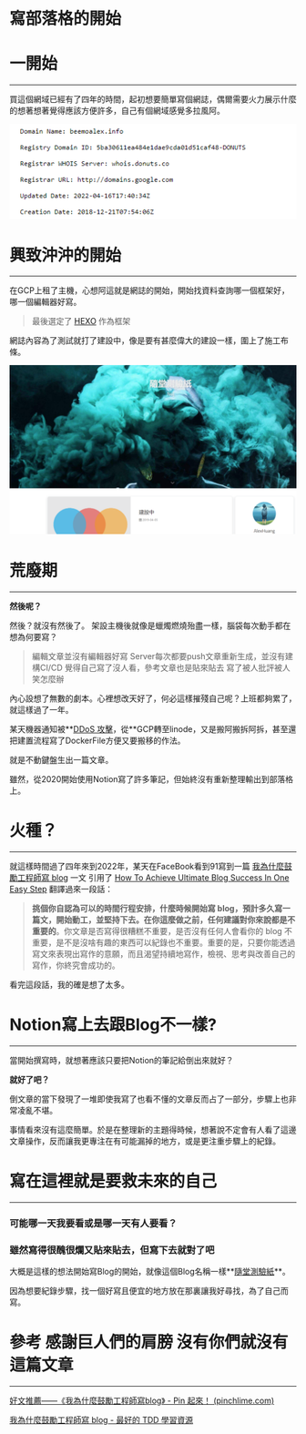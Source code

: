 # 寫部落格的開始

# 一開始

---

買這個網域已經有了四年的時間，起初想要簡單寫個網誌，偶爾需要火力展示什麼的想著想著覺得應該方便許多，自己有個網域感覺多拉風阿。

![Untitled](Untitled.png)

# 興致沖沖的開始

---

在GCP上租了主機，心想阿這就是網誌的開始，開始找資料查詢哪一個框架好，哪一個編輯器好寫。

> 最後選定了 [HEXO](https://hexo.io/zh-tw/) 作為框架
> 

網誌內容為了測試就打了建設中，像是要有甚麼偉大的建設一樣，圍上了施工布條。

![Untitled](Untitled1.png)

# 荒廢期

---

**然後呢？**

然後？就沒有然後了。
架設主機後就像是蠟燭燃燒殆盡一樣，腦袋每次動手都在想為何要寫？

> 編輯文章並沒有編輯器好寫
Server每次都要push文章重新生成，並沒有建構CI/CD
覺得自己寫了沒人看，參考文章也是貼來貼去
寫了被人批評被人笑怎麼辦
> 

內心設想了無數的劇本。心裡想改天好了，何必這樣摧殘自己呢？上班都夠累了，就這樣過了一年。

某天機器通知被**[DDoS 攻擊](https://www.cloudflare.com/zh-tw/learning/ddos/syn-flood-ddos-attack/)，從**GCP轉至linode，又是搬阿搬拆阿拆，甚至還把建置流程寫了DockerFile方便又要搬移的作法。

就是不動鍵盤生出一篇文章。

雖然，從2020開始使用Notion寫了許多筆記，但始終沒有重新整理輸出到部落格上。

# 火種？

---

就這樣時間過了四年來到2022年，某天在FaceBook看到91寫到一篇 [我為什麼鼓勵工程師寫 blog](https://tdd.best/blog/why-engineers-should-keep-blogging/) 一文 引用了 [How To Achieve Ultimate Blog Success In One Easy Step](https://blog.codinghorror.com/how-to-achieve-ultimate-blog-success-in-one-easy-step/) 翻譯過來一段話：

> **挑個你自認為可以的時間行程安排，什麼時候開始寫 blog，預計多久寫一篇文，開始動工，並堅持下去。在你這麼做之前，任何建議對你來說都是不重要的**。你文章是否寫得很糟糕不重要，是否沒有任何人會看你的 blog 不重要，是不是沒啥有趣的東西可以紀錄也不重要。重要的是，只要你能透過寫文來表現出寫作的意願，而且渴望持續地寫作，檢視、思考與改善自己的寫作，你終究會成功的。
> 

看完這段話，我的確是想了太多。

# Notion寫上去跟Blog不一樣?

---

當開始撰寫時，就想著應該只要把Notion的筆記給倒出來就好？

**就好了吧？**

倒文章的當下發現了一堆即使我寫了也看不懂的文章反而占了一部分，步驟上也非常凌亂不堪。

事情看來沒有這麼簡單。於是在整理新的主題得時候，想著說不定會有人看了這邊文章操作，反而讓我更專注在有可能漏掉的地方，或是更注重步驟上的紀錄。

# 寫在這裡就是要救未來的自己

---

### 可能哪一天我要看或是哪一天有人要看？

### 雖然寫得很醜很爛又貼來貼去，但寫下去就對了吧

大概是這樣的想法開始寫Blog的開始，就像這個Blog名稱一樣**[隨堂測驗紙](https://www.beemoalex.info/)**。

因為想要紀錄步驟，找一個好寫且便宜的地方放在那裏讓我好尋找，為了自己而寫。

# 參考 感謝巨人們的肩膀 沒有你們就沒有這篇文章

---

[好文推薦——《我為什麼鼓勵工程師寫blog》 - Pin 起來！ (pinchlime.com)](https://pinchlime.com/2020/03/07/why-should-we-keep-blogging/)

[我為什麼鼓勵工程師寫 blog - 最好的 TDD 學習資源](https://tdd.best/blog/why-engineers-should-keep-blogging/)